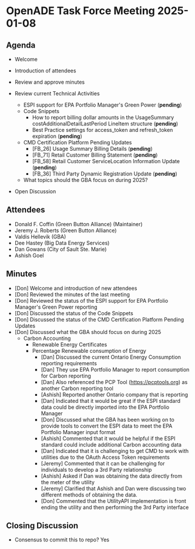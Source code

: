 # OpenADE Task Force Meeting 2025-01-08

## Agenda
* Welcome
* Introduction of attendees
* Review and approve minutes


* Review current Technical Activities
  * ESPI support for EPA Portfolio Manager's Green Power (**pending**)
  * Code Snippets
    * How to report billing dollar amounts in the UsageSummary costAdditionalDetailLastPeriod LineItem structure
      (**pending**)
    * Best Practice settings for access_token and refresh_token expiration (**pending**)
  * CMD Certification Platform Pending Updates
    * [FB_26] Usage Summary Billing Details (**pending**)
    * [FB_71] Retail Customer Billing Statement (**pending**)
    * [FB_58] Retail Customer ServiceLocation Information Update (**pending**)
    * [FB_36] Third Party Dynamic Registration Update (**pending**)
  * What topics should the GBA focus on during 2025?



* Open Discussion

## Attendees
* Donald F. Coffin (Green Button Alliance) (Maintainer)
* Jeremy J. Roberts (Green Button Alliance)
* Valdis Hellevik (GBA)
* Dee Hastey (Big Data Energy Services)
* Dan Gowans (City of Sault Ste. Marie)
* Ashish Goel


## Minutes
* [Don] Welcome and introduction of new attendees
* [Don] Reviewed the minutes of the last meeting
* [Don] Reviewed the status of the ESPI support for EPA Portfolio Manager's Green Power reporting
* [Don] Discussed the status of the Code Snippets
* [Don] Discussed the status of the CMD Certification Platform Pending Updates
* [Don] Discussed what the GBA should focus on during 2025
  * Carbon Accounting
    * Renewable Energy Certificates
    * Percentage Renewable consumption of Energy
      * [Dan] Discussed the current Ontario Energy Consumption reporting requirements
      * [Dan] They use EPA Portfolio Manager to report consumption for Carbon reporting
      * [Dan] Also referenced the PCP Tool (https://pcptools.org) as another Carbon reporting tool
      * [Ashish] Reported another Ontario company that is reporting
      * [Dan] Indicated that it would be great if the ESPI standard data could be directly imported into the EPA
        Portfolio Manager
      * [Don] Discussed what the GBA has been working on to provide tools to convert the ESPI data to meet the EPA
        Portfolio Manager input format
      * [Ashish] Commented that it would be helpful if the ESPI standard could include additional Carbon accounting data
      * [Dan] Indicated that it is challenging to get CMD to work with utilities due to the OAuth Access Token
        requirements
      * [Jeremy] Commented that it can be challenging for individuals to develop a 3rd Party relationship
      * [Ashish] Asked if Dan was obtaining the data directly from the meter of the utility
      * [Jeremy] Clarified that Ashish and Dan were discussing two different methods of obtaining the data.
      * [Don] Commented that the UtilityAPI implementation is front ending the utility and then performing the 3rd
        Party interface


## Closing Discussion
* Consensus to commit this to repo? Yes